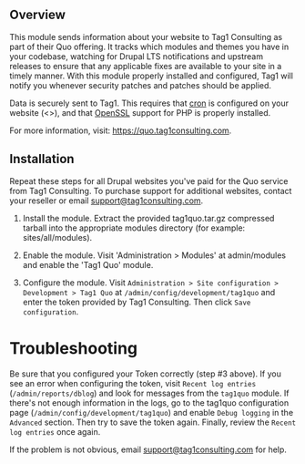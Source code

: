 ## Overview

This module sends information about your website to Tag1 Consulting as part of
their Quo offering. It tracks which modules and themes you have in your
codebase, watching for Drupal LTS notifications and upstream releases to ensure
that any applicable fixes are available to your site in a timely manner. With
this module properly installed and configured, Tag1 will notify you whenever
security patches and patches should be applied.

Data is securely sent to Tag1. This requires that [cron](https://www.drupal.org/cron)
is configured on your website (<>), and that [OpenSSL](http://php.net/manual/en/openssl.installation.php)
support for PHP is properly installed.

For more information, visit: <https://quo.tag1consulting.com>.

## Installation

Repeat these steps for all Drupal websites you've paid for the Quo service
from Tag1 Consulting. To purchase support for additional websites, contact
your reseller or email support@tag1consulting.com.

1. Install the module.
   Extract the provided tag1quo.tar.gz compressed tarball into the appropriate
   modules directory (for example: sites/all/modules).

2. Enable the module.
   Visit 'Administration > Modules' at admin/modules and enable the 'Tag1 Quo'
   module.

3. Configure the module. Visit
   `Administration > Site configuration > Development > Tag1 Quo` at
   `/admin/config/development/tag1quo` and enter the token provided by Tag1
   Consulting. Then click `Save configuration`.

# Troubleshooting

Be sure that you configured your Token correctly (step #3 above). If you see an
error when configuring the token, visit `Recent log entries` (`/admin/reports/dblog`)
and look for messages from the `tag1quo` module. If there's not enough
information in the logs, go to the tag1quo configuration page
(`/admin/config/development/tag1quo`) and enable `Debug logging` in the
`Advanced` section. Then try to save the token again.  Finally, review the
`Recent log entries` once again.

If the problem is not obvious, email [support@tag1consulting.com](mailto:support@tag1consulting.com)
for help.
